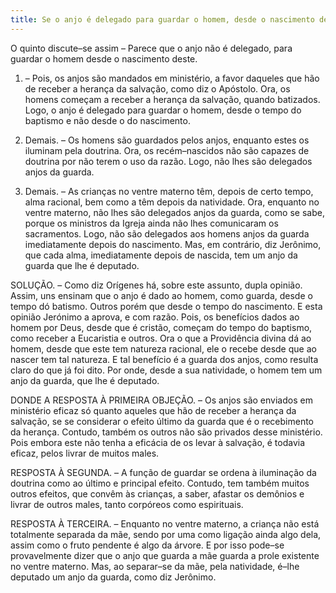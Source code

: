 ```yaml
---
title: Se o anjo é delegado para guardar o homem, desde o nascimento deste
---
```


O quinto discute–se assim – Parece que o anjo não é delegado, para guardar o homem desde o nascimento deste.  

1. – Pois, os anjos são mandados em ministério, a favor daqueles que hão de receber a herança da salvação, como diz o Apóstolo. Ora, os homens começam a receber a herança da salvação, quando batizados. Logo, o anjo é delegado para guardar o homem, desde o tempo do baptismo e não desde o do nascimento.  

2. Demais. – Os homens são guardados pelos anjos, enquanto estes os iluminam pela doutrina. Ora, os recém–nascidos não são capazes de doutrina por não terem o uso da razão. Logo, não lhes são delegados anjos da guarda.  

3. Demais. – As crianças no ventre materno têm, depois de certo tempo, alma racional, bem como a têm depois da natividade. Ora, enquanto no ventre materno, não lhes são delegados anjos da guarda, como se sabe, porque os ministros da Igreja ainda não lhes comunicaram os sacramentos. Logo, não são delegados aos homens anjos da guarda imediatamente depois do nascimento.  Mas, em contrário, diz Jerônimo, que cada alma, imediatamente depois de nascida, tem um anjo da guarda que lhe é deputado.  

SOLUÇÃO. – Como diz Orígenes há, sobre este assunto, dupla opinião. Assim, uns ensinam que o anjo é dado ao homem, como guarda, desde o tempo dó batismo. Outros porém que desde o tempo do nascimento. E esta opinião Jerónimo a aprova, e com razão. Pois, os benefícios dados ao homem por Deus, desde que é cristão, começam do tempo do baptismo, como receber a Eucaristia e outros. Ora o que a Providência divina dá ao homem, desde que este tem natureza racional, ele o recebe desde que ao nascer tem tal natureza. E tal benefício é a guarda dos anjos, como resulta claro do que já foi dito. Por onde, desde a sua natividade, o homem tem um anjo da guarda, que lhe é deputado.  

DONDE A RESPOSTA À PRIMEIRA OBJEÇÃO. – Os anjos são enviados em ministério eficaz só quanto aqueles que hão de receber a herança da salvação, se se considerar o efeito último da guarda que é o recebimento da herança. Contudo, também os outros não são privados desse ministério. Pois embora este não tenha a eficácia de os levar à salvação, é todavia eficaz, pelos livrar de muitos males.  

RESPOSTA À SEGUNDA. – A função de guardar se ordena à iluminação da doutrina como ao último e principal efeito. Contudo, tem também muitos outros efeitos, que convêm às crianças, a saber, afastar os demônios e livrar de outros males, tanto corpóreos como espirituais.  

RESPOSTA À TERCEIRA. – Enquanto no ventre materno, a criança não está totalmente separada da mãe, sendo por uma como ligação ainda algo dela, assim como o fruto pendente é algo da árvore. E por isso pode–se provavelmente dizer que o anjo que guarda a mãe guarda a prole existente no ventre materno. Mas, ao separar–se da mãe, pela natividade, é–lhe deputado um anjo da guarda, como diz Jerônimo.